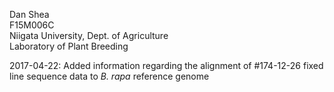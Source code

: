 Dan Shea  
F15M006C  
Niigata University, Dept. of Agriculture  
Laboratory of Plant Breeding  

2017-04-22: Added information regarding the alignment of \#174-12-26 fixed line sequence data to _B. rapa_ reference genome
